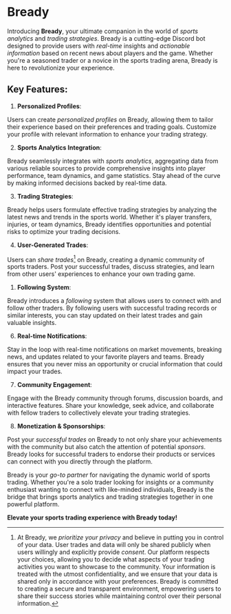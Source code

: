 # Bready
Introducing **Bready**, your ultimate companion in the world of *sports analytics* and *trading strategies*. Bready is a cutting-edge Discord bot designed to provide users with *real-time* insights and *actionable information* based on recent news about players and the game. Whether you're a seasoned trader or a novice in the sports trading arena, Bready is here to revolutionize your experience.

## Key Features:

1. **Personalized Profiles**:

Users can create *personalized profiles* on Bready, allowing them to tailor their experience based on their preferences and trading goals. Customize your profile with relevant information to enhance your trading strategy.

2. **Sports Analytics Integration**:

Bready seamlessly integrates with *sports analytics*, aggregating data from various reliable sources to provide comprehensive insights into player performance, team dynamics, and game statistics. Stay ahead of the curve by making informed decisions backed by real-time data.

3. **Trading Strategies**:

Bready helps users formulate effective trading strategies by analyzing the latest news and trends in the sports world. Whether it's player transfers, injuries, or team dynamics, Bready identifies opportunities and potential risks to optimize your trading decisions.

4. **User-Generated Trades**:

Users can *share trades*[^1] on Bready, creating a dynamic community of sports traders. Post your successful trades, discuss strategies, and learn from other users' experiences to enhance your own trading game.

1. **Following System**:

Bready introduces a *following* system that allows users to connect with and follow other traders. By following users with successful trading records or similar interests, you can stay updated on their latest trades and gain valuable insights.

6. **Real-time Notifications**:

Stay in the loop with real-time notifications on market movements, breaking news, and updates related to your favorite players and teams. Bready ensures that you never miss an opportunity or crucial information that could impact your trades.

7. **Community Engagement**:

Engage with the Bready community through forums, discussion boards, and interactive features. Share your knowledge, seek advice, and collaborate with fellow traders to collectively elevate your trading strategies.

8. **Monetization & Sponsorships**:

Post your *successful trades* on Bready to not only share your achievements with the community but also catch the attention of potential *sponsors*. Bready looks for successful traders to endorse their products or services can connect with you directly through the platform.

Bready is your *go-to partner* for navigating the dynamic world of sports trading. Whether you're a solo trader looking for insights or a community enthusiast wanting to connect with like-minded individuals, Bready is the bridge that brings sports analytics and trading strategies together in one powerful platform. 

**Elevate your sports trading experience with Bready today!**

[^1]: At Bready, we *prioritize your privacy* and believe in putting you in control of your data. User trades and data will only be shared publicly when users willingly and explicitly provide *consent*. Our platform respects your choices, allowing you to decide what aspects of your trading activities you want to showcase to the community. Your information is treated with the utmost confidentiality, and we ensure that your data is shared only in accordance with your preferences. Bready is committed to creating a secure and transparent environment, empowering users to share their success stories while maintaining control over their personal information.